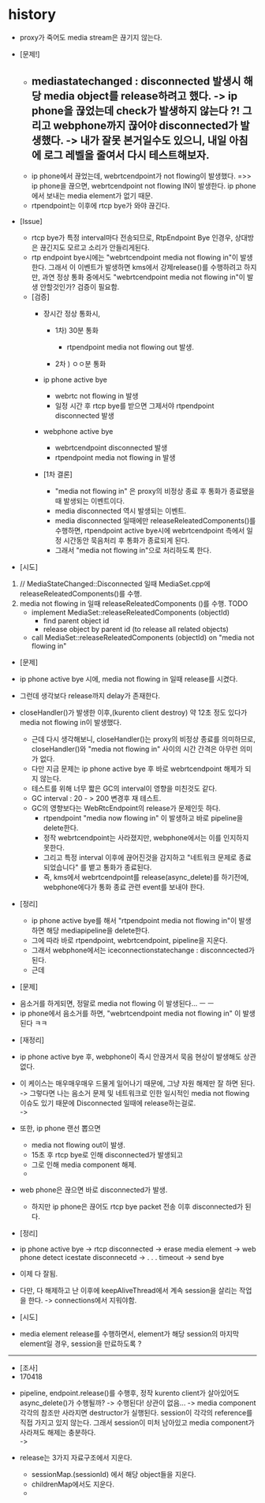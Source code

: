 # history  

* proxy가 죽어도 media stream은 끊기지 않는다.
* [문제!]
  - mediastatechanged : disconnected 발생시 해당 media object를 release하려고 했다.
    -> ip phone을 끊었는데 check가 발생하지 않는다 ?! 그리고 webphone까지 끊어야 disconnected가 발생했다.
      -> 내가 잘못 본거일수도 있으니, 내일 아침에 로그 레벨을 줄여서 다시 테스트해보자.  
      -
  - ip phone에서 끊었는데, webrtcendpoint가 not flowing이 발생했다.
    =>> ip phone을 끊으면, webrtcendpoint not flowing IN이 발생한다. ip phone에서 보내는 media element가 없기 때문.
  - rtpendpoint는 이후에 rtcp bye가 와야 끊긴다.

* [Issue]
    - rtcp bye가 특정 interval마다 전송되므로, RtpEndpoint Bye 인경우, 상대방은 끊긴지도 모르고 소리가 안들리게된다.  
    - rtp endpoint bye시에는 "webrtcendpoint media not flowing in"이 발생한다. 그래서 이 이벤트가 발생하면 kms에서 강제release()를 수행하려고 하지만, 과연 정상 통화 중에서도 "webrtcendpoint media not flowing in"이 발생 안할것인가? 검증이 필요함.   

  * [검증]
    - 장시간 정상 통화시,  
      - 1차) 30분 통화
        - rtpendpoint media not flowing out 발생.

      - 2차 ) ㅇㅇ분 통화

    - ip phone active bye
      - webrtc not flowing in 발생
      - 일정 시간 후 rtcp bye를 받으면 그제서야 rtpendpoint disconnected 발생  

    - webphone active bye
      - webrtcendpoint disconnected 발생
      - rtpendpoint media not flowing in 발생

    - [1차 결론]
      - "media not flowing in" 은 proxy의 비정상 종료 후 통화가 종료됐을 때 발생되는 이벤트이다.
      - media disconnected 역시 발생되는 이벤트.
      - media disconnected 일때에만 releaseReleatedComponents()를 수행하면, rtpendpoint active bye시에 webrtcendpoint 측에서 일정 시간동안 묵음처리 후 통화가 종료되게 된다.
      - 그래서 "media not flowing in"으로 처리하도록 한다.

* [시도]
1. // MediaStateChanged::Disconnected 일때 MediaSet.cpp에 releaseReleatedComponents()를 수행.
2. media not flowing in 일때 releaseReleatedComponents ()를 수행.
  TODO
    - implement MediaSet::releaseReleatedComponents (objectId)
      - find parent object id
      - release object by parent id (to release all related objects)
    - call MediaSet::releaseReleatedComponents (objectId) on "media not flowing in"  

* [문제]
- ip phone active bye 시에, media not flowing in 일때 release를 시켰다.
- 그런데 생각보다 release까지 delay가 존재한다.  
- closeHandler()가 발생한 이후,(kurento client destroy) 약 12초 정도 있다가 media not flowing in이 발생했다.
  - 근데 다시 생각해보니, closeHandler()는 proxy의 비정상 종료를 의미하므로, closeHandler()와 "media not flowing in" 사이의 시간 간격은 아무런 의미가 없다.  
  - 다만 지금 문제는 ip phone active bye 후 바로 webrtcendpoint 해제가 되지 않는다.
  - 테스트를 위해 너무 짧은 GC의 interval이 영향을 미친것도 같다.
  - GC interval : 20 - > 200 변경후 재 테스트.
  - GC의 영향보다는 WebRtcEndpoint의 release가 문제인듯 하다.
    - rtpendpoint "media now flowing in" 이 발생하고 바로 pipeline을 delete한다.
    - 정작 webrtcendpoint는 사라졌지만, webphone에서는 이를 인지하지 못한다.
    - 그리고 특정 interval 이후에 끊어진것을 감지하고 "네트워크 문제로 종료되었습니다" 를 뱉고 통화가 종료된다.
    - 즉, kms에서 webrtcendpoint를 release(async_delete)를 하기전에, webphone에다가 통화 종료 관련 event를 보내야 한다.  

- [정리]
  - ip phone active bye를 해서 "rtpendpoint media not flowing in"이 발생하면 해당 mediapipeline을 delete한다.
  - 그에 따라 바로 rtpendpoint, webrtcendpoint, pipeline을 지운다.
  - 그래서 webphone에서는 iceconnectionstatechange : disconncected가 된다.
  - 근데



* [문제]
- 음소거를 하게되면, 정말로 media not flowing 이 발생된다... ㅡ ㅡ
- ip phone에서 음소거를 하면, "webrtcendpoint media not flowing in" 이 발생된다 ㅋㅋ



* [재정리]
- ip phone active bye 후, webphone이 즉시 안끊겨서 묵음 현상이 발생해도 상관없다.
- 이 케이스는 매우매우매우 드물게 일어나기 때문에, 그냥 자원 해제만 잘 하면 된다.
  -> 그렇다면 나는 음소거 문제 및 네트워크로 인한 일시적인 media not flowing 이슈도 있기 때문에 Disconnected 일때에 release하는걸로.  
  ->

- 또한, ip phone 랜선 뽑으면
  - media not flowing out이 발생.
  - 15초 후 rtcp bye로 인해 disconnected가 발생되고
  - 그로 인해 media component 해제.  
  -

- web phone은 끊으면 바로 disconnected가 발생.
  - 하지만 ip phone은 끊어도 rtcp bye packet 전송 이후 disconnected가 된다.  

* [정리]
- ip phone active bye -> rtcp disconnected -> erase media element -> web phone detect icestate disconnecetd -> . . .  timeout -> send bye

- 이제 다 잘됨.
- 다만, 다 해제하고 난 이후에 keepAliveThread에서 계속 session을 살리는 작업을 한다.
  -> connections에서 지워야함.  


* [시도]
- media element release를 수행하면서, element가 해당 session의 마지막 element일 경우, session을 만료하도록 ?





---
* [조사]
* 170418
- pipeline, endpoint.release()를 수행후, 정작 kurento client가 살아있어도 async_delete()가 수행될까?
  -> 수행된다! 상관이 없음...
  -> media component 각각의 참조만 사라지면 destructor가 실행된다. session이 각각의 reference를 직접 가지고 있지 않는다. 그래서 session이 미처 남아있고 media component가 사라져도 해제는 충분하다.  
  ->

- release는 3가지 자료구조에서 지운다.
  - sessionMap.(sessionId) 에서 해당 object들을 지운다.
  - childrenMap에서도 지운다.
  -

